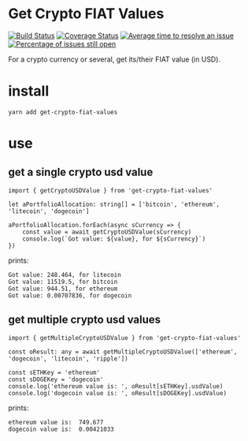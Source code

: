 # Get Crypto FIAT Values

[![Build Status](https://travis-ci.org/samthomson/get-crypto-fiat-values.svg?branch=master)](https://travis-ci.org/samthomson/get-crypto-fiat-values) [![Coverage Status](https://coveralls.io/repos/github/samthomson/get-crypto-fiat-values/badge.svg?branch=master)](https://coveralls.io/github/samthomson/get-crypto-fiat-values?branch=master) [![Average time to resolve an issue](http://isitmaintained.com/badge/resolution/samthomson/get-crypto-fiat-values.svg)](http://isitmaintained.com/project/samthomson/get-crypto-fiat-values "Average time to resolve an issue") [![Percentage of issues still open](http://isitmaintained.com/badge/open/samthomson/get-crypto-fiat-values.svg)](http://isitmaintained.com/project/samthomson/get-crypto-fiat-values "Percentage of issues still open")

For a crypto currency or several, get its/their FIAT value (in USD).

# install

`yarn add get-crypto-fiat-values`


# use


get a single crypto usd value
-----------------------------

    import { getCryptoUSDValue } from 'get-crypto-fiat-values'

    let aPortfolioAllocation: string[] = ['bitcoin', 'ethereum', 'litecoin', 'dogecoin']

    aPortfolioAllocation.forEach(async sCurrency => {
        const value = await getCryptoUSDValue(sCurrency)
        console.log(`Got value: ${value}, for ${sCurrency}`)
    })


prints:
```
Got value: 248.464, for litecoin
Got value: 11519.5, for bitcoin
Got value: 944.51, for ethereum
Got value: 0.00707836, for dogecoin
```

get multiple crypto usd values
------------------------------

    import { getMultipleCryptoUSDValue } from 'get-crypto-fiat-values'

    const oResult: any = await getMultipleCryptoUSDValue(['ethereum', 'dogecoin', 'litecoin', 'ripple'])

    const sETHKey = 'ethereum'
    const sDOGEKey = 'dogecoin'
    console.log('ethereum value is: ', oResult[sETHKey].usdValue)
    console.log('dogecoin value is: ', oResult[sDOGEKey].usdValue)


prints:
```
ethereum value is:  749.677
dogecoin value is:  0.00421033
```